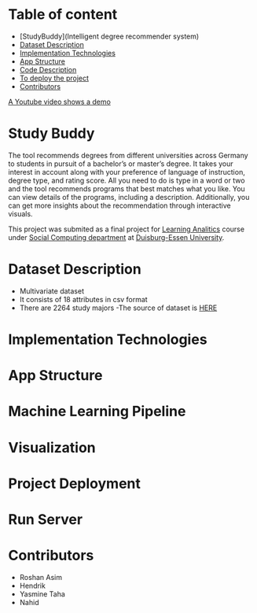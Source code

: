# Table of content
- [StudyBuddy](Intelligent degree recommender system)
- [Dataset Description]()
- [Implementation Technologies]()
- [App Structure]()
- [Code Description]()
- [To deploy the project]()
- [Contributors]()

[A Youtube video shows a demo]()
# Study Buddy
The tool recommends degrees from different universities across Germany to students in pursuit of a bachelor’s or master’s degree. It takes your interest in account along with your preference of language of instruction, degree type, and rating score. All you need to do is type in a word or two and the tool recommends programs that best matches what you like. You can view details of the programs, including a description. Additionally, you can get more insights about the recommendation through interactive visuals.

This project was submited as a final project for  [Learning Analitics](https://www.uni-due.de/soco/teaching/overview.php) course under [Social Computing department](https://www.uni-due.de/soco/) at [Duisburg-Essen University](https://www.uni-due.de).
# Dataset Description
- Multivariate dataset
- It consists of 18 attributes in csv format
- There are 2264 study majors
-The source of dataset is [HERE](https://studycheck.de)
# Implementation Technologies
# App Structure
# Machine Learning Pipeline
# Visualization
# Project Deployment
# Run Server
# Contributors
- Roshan Asim
- Hendrik
- Yasmine Taha
- Nahid

